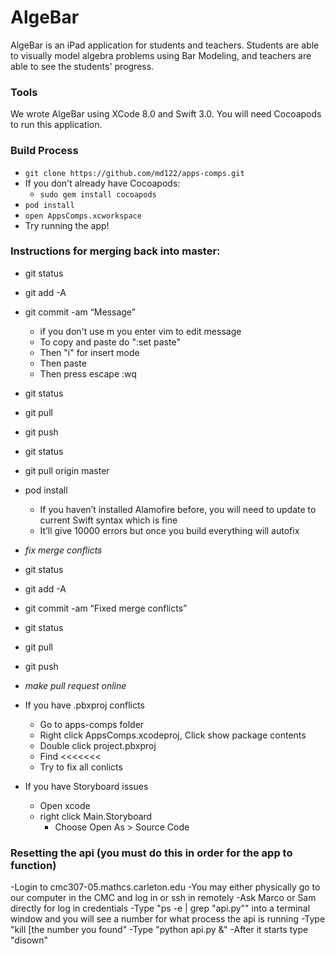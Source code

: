 # AlgeBar

AlgeBar is an iPad application for students and teachers. Students are able to visually model algebra problems using Bar Modeling, and teachers are able to see the students' progress.

### Tools

We wrote AlgeBar using XCode 8.0 and Swift 3.0. You will need Cocoapods to run this application.

### Build Process

* `git clone https://github.com/md122/apps-comps.git`
* If you don't already have Cocoapods:
  * `sudo gem install cocoapods`
* `pod install`
* `open AppsComps.xcworkspace`
* Try running the app!

### Instructions for merging back into master:
- git status
- git add -A
- git commit -am “Message”
    - if you don't use m you enter vim to edit message
    - To copy and paste do ":set paste"
    - Then "i" for insert mode
    - Then paste
    - Then press escape :wq
- git status
- git pull
- git push
- git status
- git pull origin master
- pod install
    - If you haven’t installed Alamofire before, you will need to update to current Swift syntax which is fine
    - It’ll give 10000 errors but once you build everything will autofix
- *fix merge conflicts*
- git status
- git add -A
- git commit -am “Fixed merge conflicts”
- git status
- git pull
- git push
- *make pull request online*


- If you have .pbxproj conflicts
    - Go to apps-comps folder
    - Right click AppsComps.xcodeproj, Click show package contents
    - Double click project.pbxproj
    - Find <<<<<<<
    - Try to fix all conlicts
- If you have Storyboard issues
    - Open xcode
    - right click Main.Storyboard
        - Choose Open As > Source Code

### Resetting the api (you must do this in order for the app to function)
   -Login to cmc307-05.mathcs.carleton.edu
        -You may either physically go to our computer in the CMC and log in or ssh in remotely
             -Ask Marco or Sam directly for log in credentials
   -Type "ps -e | grep "api.py"" into a terminal window and you will see a number for what process the api is running
   -Type "kill [the number you found"
   -Type "python api.py &"
   -After it starts type "disown"

